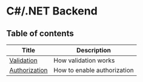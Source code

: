 # C#/.NET Backend

## Table of contents

| Title | Description |
| ----- | ----------- |
| [Validation](./validation.md) | How validation works |
| [Authorization](./authorization.md) | How to enable authorization |
